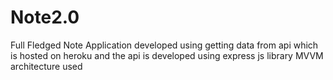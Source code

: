 # Note2.0
Full Fledged Note Application developed using getting data from api which is hosted on heroku and the api is developed using express js library
MVVM architecture used
